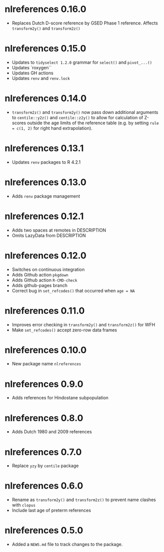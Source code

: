 # nlreferences 0.16.0

* Replaces Dutch D-score reference by GSED Phase 1 reference. Affects `transform2y()` and `transform2z()`

# nlreferences 0.15.0

* Updates to `tidyselect 1.2.0` grammar for `select()` and `pivot_...()`
* Updates `roxygen``
* Updates GH actions
* Updates `renv` and `renv.lock`

# nlreferences 0.14.0

* `transform2z()` and `transform2y()` now pass down additional arguments to `centile::y2z()` and `centile::z2y()` to allow for calculation of Z-scores outside the age limits of the reference table (e.g. by setting `rule = c(1, 2)` for right hand extrapolation). 

# nlreferences 0.13.1

* Updates `renv` packages to R 4.2.1

# nlreferences 0.13.0

* Adds `renv` package management

# nlreferences 0.12.1

* Adds two spaces at remotes in DESCRIPTION
* Omits LazyData from DESCRIPTION

# nlreferences 0.12.0

* Switches on continuous integration
* Adds Github action `pkgdown`
* Adds Github action `R-CMD-check`
* Adds github-pages branch
* Correct bug in `set_refcodes()` that occurred when `age = NA`

# nlreferences 0.11.0

* Improves error checking in `transform2y()` and `transform2z()` for WFH
* Make `set_refcodes()` accept zero-row data frames 

# nlreferences 0.10.0

* New package name `nlreferences`

# nlreferences 0.9.0

* Adds references for Hindostane subpopulation

# nlreferences 0.8.0

* Adds Dutch 1980 and 2009 references

# nlreferences 0.7.0

* Replace `yzy` by `centile` package

# nlreferences 0.6.0

* Rename as `transform2y()` and `transform2z()` to prevent name clashes with `clopus`
* Include last age of preterm references

# nlreferences 0.5.0

* Added a `NEWS.md` file to track changes to the package.
